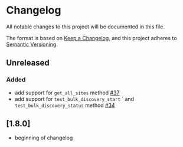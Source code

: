# Changelog

All notable changes to this project will be documented in this file.

The format is based on [Keep a Changelog](https://keepachangelog.com/en/1.0.0/),
and this project adheres to [Semantic Versioning](https://semver.org/spec/v2.0.0.html).

## Unreleased

### Added

- add support for `get_all_sites` method [#37](https://github.com/brennerm/check-mk-web-api/pull/37)
- add support for `test_bulk_discovery_start` ´ and `test_bulk_discovery_status` method [#34](https://github.com/brennerm/check-mk-web-api/pull/34)

## [1.8.0]

- beginning of changelog
